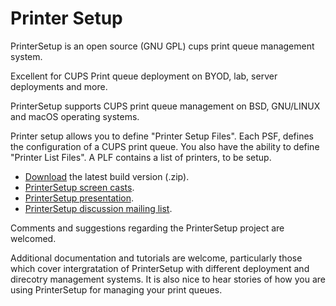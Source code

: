 # Printer Setup #

PrinterSetup is an open source (GNU GPL) cups print queue management system. 

Excellent for CUPS Print queue deployment on BYOD, lab, server deployments and more. 

PrinterSetup supports CUPS print queue management on BSD, GNU/LINUX and macOS operating systems.

Printer setup allows you to define "Printer Setup Files". Each PSF, defines the configuration of a CUPS print queue. You also have the ability to define "Printer List Files". A PLF contains a list of printers, to be setup.

  - [Download][1] the latest build version (.zip). 
  - [PrinterSetup screen casts][2].
  - [PrinterSetup presentation][3].
  - [PrinterSetup discussion mailing list][4].

  
Comments and suggestions regarding the PrinterSetup project are welcomed.

[1]: http://www.lucidsystems.tk/download/printersetup/
[2]: http://www.lucidsystems.tk/tools/printingworks/printersetup/screencasts/
[3]: http://www.lucidsystems.tk/download/printersetup/presentation/
[4]: http://www.lucidsystems.tk/tools/printingworks/printersetup/lists/discuss/
[5]: http://www.lucidsystems.tk/tools/printingworks/printersetup/SystemOverview.png

Additional documentation and tutorials are welcome, particularly those which cover intergratation of PrinterSetup with different deployment and direcotry management systems. It is also nice to hear stories of how you are using PrinterSetup for managing your print queues.
